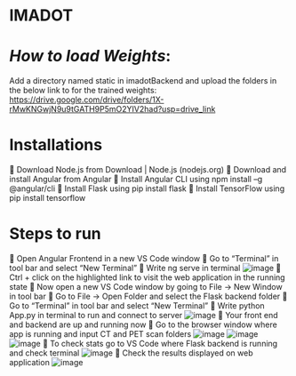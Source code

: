 # IMADOT

# *How to load Weights*:
Add a directory named static in imadotBackend and upload the folders in the below link to for the trained weights:
https://drive.google.com/drive/folders/1X-rMwKNGwjN9u9tGATH9P5mO2YIV2had?usp=drive_link

# Installations
 Download Node.js from Download | Node.js (nodejs.org)
 Download and install Angular from Angular
 Install Angular CLI using npm install –g @angular/cli
 Install Flask using pip install flask
 Install TensorFlow using pip install tensorflow
# Steps to run
 Open Angular Frontend in a new VS Code window
 Go to “Terminal” in tool bar and select “New Terminal”
 Write ng serve in terminal
![image](https://github.com/muazzamir07/IMADOT/assets/57788115/3fa48e77-d347-47a6-829c-fce23daddec7)
 Ctrl + click on the highlighted link to visit the web application in the running state
 Now open a new VS Code window by going to File -> New Window in tool bar
 Go to File -> Open Folder and select the Flask backend folder
 Go to “Terminal” in tool bar and select “New Terminal”
 Write python App.py in terminal to run and connect to server
![image](https://github.com/muazzamir07/IMADOT/assets/57788115/c920e59d-ac75-4077-95a5-c9f7cdb4ff54)
 Your front end and backend are up and running now
 Go to the browser window where app is running and input CT and PET scan folders
![image](https://github.com/muazzamir07/IMADOT/assets/57788115/a544bb49-6791-496d-81c5-2210e6e3a076)
![image](https://github.com/muazzamir07/IMADOT/assets/57788115/8bcb69fe-7e84-4b87-8409-3d7b817bd93e)
![image](https://github.com/muazzamir07/IMADOT/assets/57788115/06f4d79e-d4c7-4e08-af79-eb1658220e8d)
 To check stats go to VS Code where Flask backend is running and check terminal
![image](https://github.com/muazzamir07/IMADOT/assets/57788115/0270067a-d03e-4827-96b9-3d6aad9f9c32)
 Check the results displayed on web application
![image](https://github.com/muazzamir07/IMADOT/assets/57788115/8430c9d8-3210-4f5f-b7b7-5e1c4e022c60)

